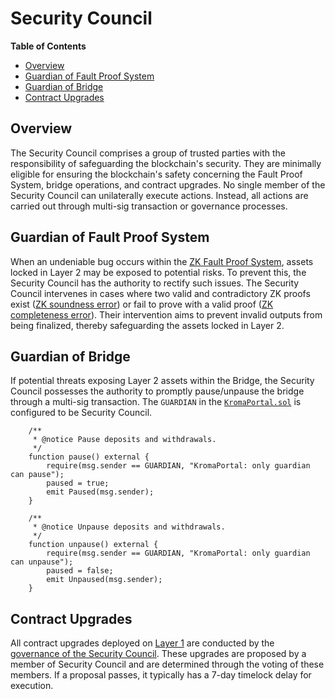# Security Council

[g-l1]: glossary.md#layer-1-l1

<!-- START doctoc generated TOC please keep comment here to allow auto update -->
<!-- DON'T EDIT THIS SECTION, INSTEAD RE-RUN doctoc TO UPDATE -->
**Table of Contents**

- [Overview](#overview)
- [Guardian of Fault Proof System](#guardian-of-fault-proof-system)
- [Guardian of Bridge](#guardian-of-bridge)
- [Contract Upgrades](#contract-upgrades)

<!-- END doctoc generated TOC please keep comment here to allow auto update -->

## Overview

The Security Council comprises a group of trusted parties with the responsibility of safeguarding the blockchain's
security. They are minimally eligible for ensuring the blockchain's safety concerning the Fault Proof System, bridge
operations, and contract upgrades. No single member of the Security Council can unilaterally execute actions. Instead,
all actions are carried out through multi-sig transaction or governance processes.

## Guardian of Fault Proof System

When an undeniable bug occurs within the [ZK Fault Proof System](./glossary.md#zk-fault-proof), assets locked in
Layer 2 may be exposed to potential risks. To prevent this, the Security Council has the authority to rectify such
issues. The Security Council intervenes in cases where two valid and contradictory ZK proofs exist
([ZK soundness error](challenge.md#dismiss-challenge)) or fail to prove with a valid proof
([ZK completeness error](challenge.md#force-delete-output)). Their intervention aims to prevent invalid outputs from
being finalized, thereby safeguarding the assets locked in Layer 2.

## Guardian of Bridge

If potential threats exposing Layer 2 assets within the Bridge, the Security Council possesses the authority to promptly
pause/unpause the bridge through a multi-sig transaction. The `GUARDIAN` in the
[`KromaPortal.sol`](../packages/contracts/contracts/L1/KromaPortal.sol) is configured to be Security Council.

```solidity
    /**
     * @notice Pause deposits and withdrawals.
     */
    function pause() external {
        require(msg.sender == GUARDIAN, "KromaPortal: only guardian can pause");
        paused = true;
        emit Paused(msg.sender);
    }

    /**
     * @notice Unpause deposits and withdrawals.
     */
    function unpause() external {
        require(msg.sender == GUARDIAN, "KromaPortal: only guardian can unpause");
        paused = false;
        emit Unpaused(msg.sender);
    }
```

## Contract Upgrades

All contract upgrades deployed on [Layer 1][g-l1] are conducted by the
[governance of the Security Council](contract-upgrades.md#upgrade-by-governance). These upgrades are proposed by a
member of Security Council and are determined through the voting of these members. If a proposal passes, it typically
has a 7-day timelock delay for execution.
